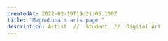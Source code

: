 ```yaml
---
createdAt: 2022-02-10T19:21:05.100Z
title: "MagnaLuna's arts page "
description: Artist  //  Student  //  Digital Art
---
```


